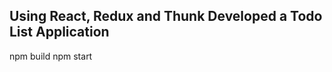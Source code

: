 Using React, Redux and Thunk Developed a Todo List Application
---------------------------------------------------------------
npm build
npm start
